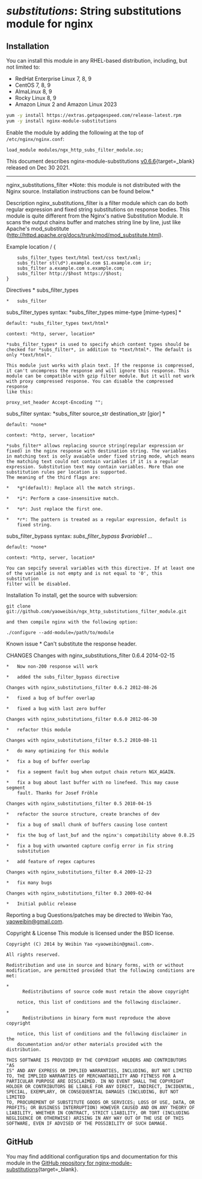 # *substitutions*: String substitutions module for nginx


## Installation

You can install this module in any RHEL-based distribution, including, but not limited to:

* RedHat Enterprise Linux 7, 8, 9
* CentOS 7, 8, 9
* AlmaLinux 8, 9
* Rocky Linux 8, 9
* Amazon Linux 2 and Amazon Linux 2023

```bash
yum -y install https://extras.getpagespeed.com/release-latest.rpm
yum -y install nginx-module-substitutions
```

Enable the module by adding the following at the top of `/etc/nginx/nginx.conf`:

```nginx
load_module modules/ngx_http_subs_filter_module.so;
```


This document describes nginx-module-substitutions [v0.6.6](https://github.com/dvershinin/ngx_http_substitutions_filter_module/releases/tag/v0.6.6){target=_blank} 
released on Dec 30 2021.

<hr />
nginx_substitutions_filter
    *Note: this module is not distributed with the Nginx source.
    Installation instructions can be found below.*

  Description
    nginx_substitutions_filter is a filter module which can do both regular
    expression and fixed string substitutions on response bodies. This
    module is quite different from the Nginx's native Substitution Module.
    It scans the output chains buffer and matches string line by line, just
    like Apache's mod_substitute
    (<http://httpd.apache.org/docs/trunk/mod/mod_substitute.html>).

  Example
    location / {

        subs_filter_types text/html text/css text/xml;
        subs_filter st(\d*).example.com $1.example.com ir;
        subs_filter a.example.com s.example.com;
        subs_filter http://$host https://$host;
    }

  Directives
    *   subs_filter_types

    *   subs_filter

   subs_filter_types
    syntax: *subs_filter_types mime-type [mime-types] *

    default: *subs_filter_types text/html*

    context: *http, server, location*

    *subs_filter_types* is used to specify which content types should be
    checked for *subs_filter*, in addition to *text/html*. The default is
    only *text/html*.

    This module just works with plain text. If the response is compressed,
    it can't uncompress the response and will ignore this response. This
    module can be compatible with gzip filter module. But it will not work
    with proxy compressed response. You can disable the compressed response
    like this:

    proxy_set_header Accept-Encoding "";

   subs_filter
    syntax: *subs_filter source_str destination_str [gior] *

    default: *none*

    context: *http, server, location*

    *subs_filter* allows replacing source string(regular expression or
    fixed) in the nginx response with destination string. The variables 
    in matching text is only avaiable under fixed string mode, which means 
    the matching text could not contain variables if it is a regular 
    expression. Substitution text may contain variables. More than one 
    substitution rules per location is supported. 
    The meaning of the third flags are:

    *   *g*(default): Replace all the match strings.

    *   *i*: Perform a case-insensitive match.

    *   *o*: Just replace the first one.

    *   *r*: The pattern is treated as a regular expression, default is
        fixed string.

   subs_filter_bypass
    syntax: *subs_filter_bypass $variable1 ...*

    default: *none*

    context: *http, server, location*

    You can sepcify several variables with this directive. If at least one
    of the variable is not empty and is not equal to '0', this substitution
    filter will be disabled.

  Installation
    To install, get the source with subversion:

    git clone
    git://github.com/yaoweibin/ngx_http_substitutions_filter_module.git

    and then compile nginx with the following option:

    ./configure --add-module=/path/to/module

  Known issue
    *   Can't substitute the response header.

  CHANGES
    Changes with nginx_substitutions_filter 0.6.4 2014-02-15

    *   Now non-200 response will work

    *   added the subs_filter_bypass directive

    Changes with nginx_substitutions_filter 0.6.2 2012-08-26

    *   fixed a bug of buffer overlap

    *   fixed a bug with last zero buffer

    Changes with nginx_substitutions_filter 0.6.0 2012-06-30

    *   refactor this module

    Changes with nginx_substitutions_filter 0.5.2 2010-08-11

    *   do many optimizing for this module

    *   fix a bug of buffer overlap

    *   fix a segment fault bug when output chain return NGX_AGAIN.

    *   fix a bug about last buffer with no linefeed. This may cause segment
        fault. Thanks for Josef Fröhle

    Changes with nginx_substitutions_filter 0.5 2010-04-15

    *   refactor the source structure, create branches of dev

    *   fix a bug of small chunk of buffers causing lose content

    *   fix the bug of last_buf and the nginx's compatibility above 0.8.25

    *   fix a bug with unwanted capture config error in fix string
        substitution

    *   add feature of regex captures

    Changes with nginx_substitutions_filter 0.4 2009-12-23

    *   fix many bugs

    Changes with nginx_substitutions_filter 0.3 2009-02-04

    *   Initial public release

  Reporting a bug
    Questions/patches may be directed to Weibin Yao, yaoweibin@gmail.com.

  Copyright & License
    This module is licensed under the BSD license.

    Copyright (C) 2014 by Weibin Yao <yaoweibin@gmail.com>.

    All rights reserved.

    Redistribution and use in source and binary forms, with or without
    modification, are permitted provided that the following conditions are
    met:

    *
          Redistributions of source code must retain the above copyright

        notice, this list of conditions and the following disclaimer.

    *
          Redistributions in binary form must reproduce the above copyright

        notice, this list of conditions and the following disclaimer in the
        documentation and/or other materials provided with the distribution.

    THIS SOFTWARE IS PROVIDED BY THE COPYRIGHT HOLDERS AND CONTRIBUTORS "AS
    IS" AND ANY EXPRESS OR IMPLIED WARRANTIES, INCLUDING, BUT NOT LIMITED
    TO, THE IMPLIED WARRANTIES OF MERCHANTABILITY AND FITNESS FOR A
    PARTICULAR PURPOSE ARE DISCLAIMED. IN NO EVENT SHALL THE COPYRIGHT
    HOLDER OR CONTRIBUTORS BE LIABLE FOR ANY DIRECT, INDIRECT, INCIDENTAL,
    SPECIAL, EXEMPLARY, OR CONSEQUENTIAL DAMAGES (INCLUDING, BUT NOT LIMITED
    TO, PROCUREMENT OF SUBSTITUTE GOODS OR SERVICES; LOSS OF USE, DATA, OR
    PROFITS; OR BUSINESS INTERRUPTION) HOWEVER CAUSED AND ON ANY THEORY OF
    LIABILITY, WHETHER IN CONTRACT, STRICT LIABILITY, OR TORT (INCLUDING
    NEGLIGENCE OR OTHERWISE) ARISING IN ANY WAY OUT OF THE USE OF THIS
    SOFTWARE, EVEN IF ADVISED OF THE POSSIBILITY OF SUCH DAMAGE.

## GitHub

You may find additional configuration tips and documentation for this module in the [GitHub 
repository for 
nginx-module-substitutions](https://github.com/dvershinin/ngx_http_substitutions_filter_module){target=_blank}.